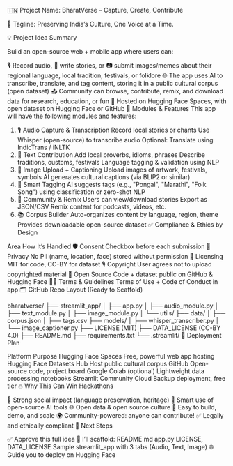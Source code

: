 🇮🇳 Project Name: BharatVerse – Capture, Create, Contribute

🎯 Tagline:
Preserving India’s Culture, One Voice at a Time.

💡 Project Idea Summary

Build an open-source web + mobile app where users can:

🎙️ Record audio, 📝 write stories, or 📷 submit images/memes about their regional language, local tradition, festivals, or folklore
🌐 The app uses AI to transcribe, translate, and tag content, storing it in a public cultural corpus (open dataset)
📤 Community can browse, contribute, remix, and download data for research, education, or fun
🧠 Hosted on Hugging Face Spaces, with open dataset on Hugging Face or GitHub
🔧 Modules & Features
This app will have the following modules and features:
1. 🎙️ Audio Capture & Transcription
Record local stories or chants
Use Whisper (open-source) to transcribe audio
Optional: Translate using IndicTrans / iNLTK
2. 📝 Text Contribution
Add local proverbs, idioms, phrases
Describe traditions, customs, festivals
Language tagging & validation using NLP
3. 📸 Image Upload + Captioning
Upload images of artwork, festivals, symbols
AI generates cultural captions (via BLIP2 or similar)
4. 🧠 Smart Tagging
AI suggests tags (e.g., "Pongal", "Marathi", "Folk Song") using classification or zero-shot NLP
5. 💬 Community & Remix
Users can view/download stories
Export as JSON/CSV
Remix content for podcasts, videos, etc.
6. 📚 Corpus Builder
Auto-organizes content by language, region, theme
Provides downloadable open-source dataset
✅ Compliance & Ethics by Design

Area	How It’s Handled
🛡️ Consent	Checkbox before each submission
🔐 Privacy	No PII (name, location, face) stored without permission
📜 Licensing	MIT for code, CC-BY for dataset
🎙️ Copyright	User agrees not to upload copyrighted material
🤝 Open Source	Code + dataset public on GitHub & Hugging Face
🧑‍⚖️ Terms & Guidelines	Terms of Use + Code of Conduct in app
🗂️ GitHub Repo Layout (Ready to Scaffold)

bharatverse/
├── streamlit_app/
│   ├── app.py
│   ├── audio_module.py
│   ├── text_module.py
│   ├── image_module.py
│   └── utils/
├── data/
│   ├── corpus.json
│   ├── tags.csv
├── models/
│   ├── whisper_transcriber.py
│   └── image_captioner.py
├── LICENSE (MIT)
├── DATA_LICENSE (CC-BY 4.0)
├── README.md
├── requirements.txt
└── .streamlit/
🚀 Deployment Plan

Platform	Purpose
Hugging Face Spaces	Free, powerful web app hosting
Hugging Face Datasets Hub	Host public cultural corpus
GitHub	Open-source code, project board
Google Colab (optional)	Lightweight data processing notebooks
Streamlit Community Cloud	Backup deployment, free tier
🔥 Why This Can Win Hackathons

📢 Strong social impact (language preservation, heritage)
🤖 Smart use of open-source AI tools
🌐 Open data & open source culture
📱 Easy to build, demo, and scale
🌍 Community-powered: anyone can contribute!
✅ Legally and ethically compliant
🧩 Next Steps

✅ Approve this full idea
🚀 I’ll scaffold:
README.md
app.py
LICENSE, DATA_LICENSE
Sample streamlit_app with 3 tabs (Audio, Text, Image)
🌐 Guide you to deploy on Hugging Face